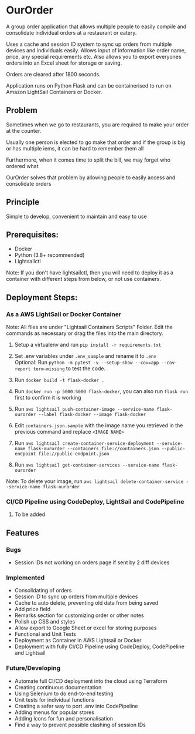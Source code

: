 # OurOrder
A group order application that allows multiple people to easily compile and consolidate individual orders at a restaurant or eatery.

Uses a cache and session ID system to sync up orders from multiple devices and individuals easily. Allows input of information like order name, price, any special requirements etc. Also allows you to export everyones orders into an Excel sheet for storage or saving.

Orders are cleared after 1800 seconds.

Application runs on Python Flask and can be containerised to run on Amazon LightSail Containers or Docker.

## Problem
Sometimes when we go to restaurants, you are required to make your order at the counter. 

Usually one person is elected to go make that order and if the group is big or has multiple iems, it can be hard to remember them all

Furthermore, when it comes time to split the bill, we may forget who ordered what

OurOrder solves that problem by allowing people to easily access and consolidate orders

## Principle
Simple to develop, convenient to maintain and easy to use

## Prerequisites:
- Docker
- Python (3.8+ recommended)
- Lightsailctl

Note: If you don't have lightsailctl, then you will need to deploy it as a container with different steps from below, or not use containers.

## Deployment Steps:
### As a AWS LightSail or Docker Container
Note: All files are under "Lightsail Containers Scripts" Folder. Edit the commands as necessary or drag the files into the main directory.
1. Setup a virtualenv and run `pip install -r requirements.txt`
2. Set .env variables under `.env_sample` and rename it to `.env`
    <br>Optional: Run `python -m pytest -v --setup-show --cov=app --cov-report term-missing` to test the code.

3. Run `docker build -t flask-docker .`
4. Run `docker run -p 5000:5000 flask-docker`, you can also run `flask run` first to confirm it is working 
5. Run `aws lightsail push-container-image --service-name flask-ourorder --label flask-docker --image flask-docker`
6. Edit `containers.json.sample` with the image name you retrieved in the previous command and replace `<IMAGE NAME>`
7. Run `aws lightsail create-container-service-deployment --service-name flask-ourorder --containers file://containers.json --public-endpoint file://public-endpoint.json`
8. Run `aws lightsail get-container-services --service-name flask-ourorder`


Note: To delete your image, run `aws lightsail delete-container-service --service-name flask-ourorder`

### CI/CD Pipeline using CodeDeploy, LightSail and CodePipeline
1. To be added

## Features
### Bugs
- Session IDs not working on orders page if sent by 2 diff devices

### Implemented
- Consolidating of orders
- Session ID to sync up orders from multiple devices
- Cache to auto delete, preventing old data from being saved
- Add price field
- Remarks section for customizing order or other notes
- Polish up CSS and styles
- Allow export to Google Sheet or excel for storing purposes
- Functional and Unit Tests
- Deployment as Container in AWS Lightsail or Docker
- Deployment with fully CI/CD Pipeline using CodeDeploy, CodePipeline and Lightsail

### Future/Developing
- Automate full CI/CD deployment into the cloud using Terraform
- Creating continuous documentation
- Using Selenium to do end-to-end testing
- Unit tests for individual functions
- Creating a safer way to port .env into CodePipeline
- Adding menus for popular stores
- Adding Icons for fun and personalisation
- Find a way to prevent possible clashing of session IDs
